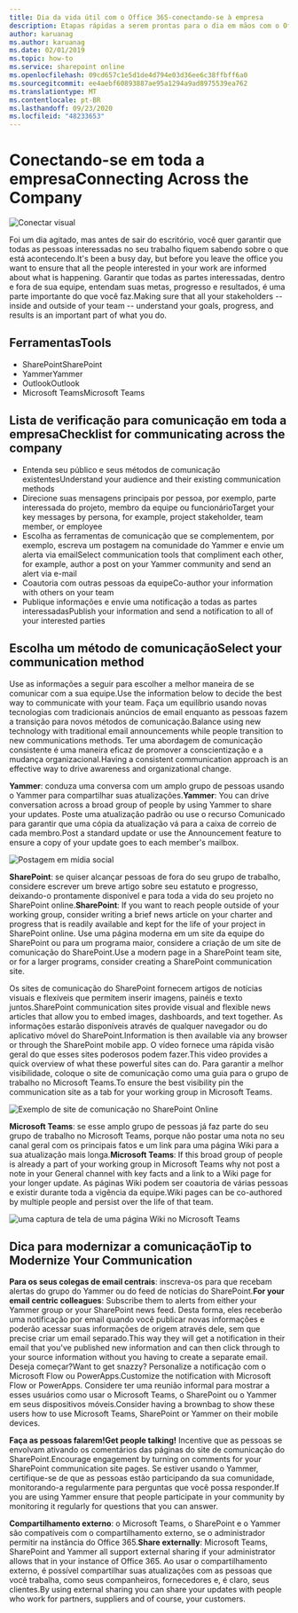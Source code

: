 ```yaml
---
title: Dia da vida útil com o Office 365-conectando-se à empresa
description: Etapas rápidas a serem prontas para o dia em mãos com o Office 365
author: karuanag
ms.author: karuanag
ms.date: 02/01/2019
ms.topic: how-to
ms.service: sharepoint online
ms.openlocfilehash: 09cd657c1e5d1de4d794e03d36ee6c38ffbff6a0
ms.sourcegitcommit: ee4aebf60893887ae95a1294a9ad8975539ea762
ms.translationtype: MT
ms.contentlocale: pt-BR
ms.lasthandoff: 09/23/2020
ms.locfileid: "48233653"
---
```

# <a name="connecting-across-the-company"></a><span data-ttu-id="714b7-103">Conectando-se em toda a empresa</span><span class="sxs-lookup"><span data-stu-id="714b7-103">Connecting Across the Company</span></span>

![Conectar visual](media/ditl_crosscompany.png)

<span data-ttu-id="714b7-105">Foi um dia agitado, mas antes de sair do escritório, você quer garantir que todas as pessoas interessadas no seu trabalho fiquem sabendo sobre o que está acontecendo.</span><span class="sxs-lookup"><span data-stu-id="714b7-105">It's been a busy day, but before you leave the office you want to ensure that all the people interested in your work are informed about what is happening.</span></span> <span data-ttu-id="714b7-106">Garantir que todas as partes interessadas, dentro e fora de sua equipe, entendam suas metas, progresso e resultados, é uma parte importante do que você faz.</span><span class="sxs-lookup"><span data-stu-id="714b7-106">Making sure that all your stakeholders -- inside and outside of your team -- understand your goals, progress, and results is an important part of what you do.</span></span>  

## <a name="tools"></a><span data-ttu-id="714b7-107">Ferramentas</span><span class="sxs-lookup"><span data-stu-id="714b7-107">Tools</span></span>
- <span data-ttu-id="714b7-108">SharePoint</span><span class="sxs-lookup"><span data-stu-id="714b7-108">SharePoint</span></span>
- <span data-ttu-id="714b7-109">Yammer</span><span class="sxs-lookup"><span data-stu-id="714b7-109">Yammer</span></span>
- <span data-ttu-id="714b7-110">Outlook</span><span class="sxs-lookup"><span data-stu-id="714b7-110">Outlook</span></span>
- <span data-ttu-id="714b7-111">Microsoft Teams</span><span class="sxs-lookup"><span data-stu-id="714b7-111">Microsoft Teams</span></span> 

## <a name="checklist-for-communicating-across-the-company"></a><span data-ttu-id="714b7-112">Lista de verificação para comunicação em toda a empresa</span><span class="sxs-lookup"><span data-stu-id="714b7-112">Checklist for communicating across the company</span></span>
- <span data-ttu-id="714b7-113">Entenda seu público e seus métodos de comunicação existentes</span><span class="sxs-lookup"><span data-stu-id="714b7-113">Understand your audience and their existing communication methods</span></span>
- <span data-ttu-id="714b7-114">Direcione suas mensagens principais por pessoa, por exemplo, parte interessada do projeto, membro da equipe ou funcionário</span><span class="sxs-lookup"><span data-stu-id="714b7-114">Target your key messages by persona, for example, project stakeholder, team member, or employee</span></span>
- <span data-ttu-id="714b7-115">Escolha as ferramentas de comunicação que se complementem, por exemplo, escreva um postagem na comunidade do Yammer e envie um alerta via email</span><span class="sxs-lookup"><span data-stu-id="714b7-115">Select communication tools that compliment each other, for example, author a post on your Yammer community and send an alert via e-mail</span></span> 
- <span data-ttu-id="714b7-116">Coautoria com outras pessoas da equipe</span><span class="sxs-lookup"><span data-stu-id="714b7-116">Co-author your information with others on your team</span></span>
- <span data-ttu-id="714b7-117">Publique informações e envie uma notificação a todas as partes interessadas</span><span class="sxs-lookup"><span data-stu-id="714b7-117">Publish your information and send a notification to all of your interested parties</span></span> 
 
## <a name="select-your-communication-method"></a><span data-ttu-id="714b7-118">Escolha um método de comunicação</span><span class="sxs-lookup"><span data-stu-id="714b7-118">Select your communication method</span></span>
<span data-ttu-id="714b7-119">Use as informações a seguir para escolher a melhor maneira de se comunicar com a sua equipe.</span><span class="sxs-lookup"><span data-stu-id="714b7-119">Use the information below to decide the best way to communicate with your team.</span></span> <span data-ttu-id="714b7-120">Faça um equilíbrio usando novas tecnologias com tradicionais anúncios de email enquanto as pessoas fazem a transição para novos métodos de comunicação.</span><span class="sxs-lookup"><span data-stu-id="714b7-120">Balance using new technology with traditional email announcements while people transition to new communications methods.</span></span> <span data-ttu-id="714b7-121">Ter uma abordagem de comunicação consistente é uma maneira eficaz de promover a conscientização e a mudança organizacional.</span><span class="sxs-lookup"><span data-stu-id="714b7-121">Having a consistent communication approach is an effective way to drive awareness and organizational change.</span></span> 

<span data-ttu-id="714b7-122">**Yammer**: conduza uma conversa com um amplo grupo de pessoas usando o Yammer para compartilhar suas atualizações.</span><span class="sxs-lookup"><span data-stu-id="714b7-122">**Yammer**: You can drive conversation across a broad group of people by using Yammer to share your updates.</span></span> <span data-ttu-id="714b7-123">Poste uma atualização padrão ou use o recurso Comunicado para garantir que uma cópia da atualização vá para a caixa de correio de cada membro.</span><span class="sxs-lookup"><span data-stu-id="714b7-123">Post a standard update or use the Announcement feature to ensure a copy of your update goes to each member's mailbox.</span></span> 

![Postagem em mídia social](media/ditl_IT-Service-News.png)

<span data-ttu-id="714b7-125">**SharePoint**: se quiser alcançar pessoas de fora do seu grupo de trabalho, considere escrever um breve artigo sobre seu estatuto e progresso, deixando-o prontamente disponível e para toda a vida do seu projeto no SharePoint online.</span><span class="sxs-lookup"><span data-stu-id="714b7-125">**SharePoint**: If you want to reach people outside of your  working group, consider writing a brief news article on your charter and progress that is readily available and kept for the life of your project in SharePoint online.</span></span> <span data-ttu-id="714b7-126">Use uma página moderna em um site da equipe do SharePoint ou para um programa maior, considere a criação de um site de comunicação do SharePoint.</span><span class="sxs-lookup"><span data-stu-id="714b7-126">Use a modern page in a SharePoint team site, or for a larger programs, consider creating a SharePoint communication site.</span></span> 

<span data-ttu-id="714b7-127">Os sites de comunicação do SharePoint fornecem artigos de notícias visuais e flexíveis que permitem inserir imagens, painéis e texto juntos.</span><span class="sxs-lookup"><span data-stu-id="714b7-127">SharePoint communication sites provide visual and flexible news articles that allow you to embed images, dashboards, and text together.</span></span> <span data-ttu-id="714b7-128">As informações estarão disponíveis através de qualquer navegador ou do aplicativo móvel do SharePoint.</span><span class="sxs-lookup"><span data-stu-id="714b7-128">Information is then available via any browser or through the SharePoint mobile app.</span></span> <span data-ttu-id="714b7-129">O vídeo fornece uma rápida visão geral do que esses sites poderosos podem fazer.</span><span class="sxs-lookup"><span data-stu-id="714b7-129">This video provides a quick overview of what these powerful sites can do.</span></span> <span data-ttu-id="714b7-130">Para garantir a melhor visibilidade, coloque o site de comunicação como uma guia para o grupo de trabalho no Microsoft Teams.</span><span class="sxs-lookup"><span data-stu-id="714b7-130">To ensure the best visibility pin the communication site as a tab for your working group in Microsoft Teams.</span></span>

![Exemplo de site de comunicação no SharePoint Online](media/ditl_Comm-Site.png)

<span data-ttu-id="714b7-132">**Microsoft Teams**: se esse amplo grupo de pessoas já faz parte do seu grupo de trabalho no Microsoft Teams, porque não postar uma nota no seu canal geral com os principais fatos e um link para uma página Wiki para a sua atualização mais longa.</span><span class="sxs-lookup"><span data-stu-id="714b7-132">**Microsoft Teams**:  If this broad group of people is already a part of your working group in Microsoft Teams why not post a note in your General channel with key facts and a link to a Wiki page for your longer update.</span></span>  <span data-ttu-id="714b7-133">As páginas Wiki podem ser coautoria de várias pessoas e existir durante toda a vigência da equipe.</span><span class="sxs-lookup"><span data-stu-id="714b7-133">Wiki pages can be co-authored by multiple people and persist over the life of that team.</span></span> 

![uma captura de tela de uma página Wiki no Microsoft Teams](media/ditl_Teams-Wiki.png)

## <a name="tip-to-modernize-your-communication"></a><span data-ttu-id="714b7-135">Dica para modernizar a comunicação</span><span class="sxs-lookup"><span data-stu-id="714b7-135">Tip to Modernize Your Communication</span></span>

<span data-ttu-id="714b7-136">**Para os seus colegas de email centrais**: inscreva-os para que recebam alertas do grupo do Yammer ou do feed de notícias do SharePoint.</span><span class="sxs-lookup"><span data-stu-id="714b7-136">**For your email centric colleagues**: Subscribe them to alerts from either your Yammer group or your SharePoint news feed.</span></span>  <span data-ttu-id="714b7-137">Desta forma, eles receberão uma notificação por email quando você publicar novas informações e poderão acessar suas informações de origem através dele, sem que precise criar um email separado.</span><span class="sxs-lookup"><span data-stu-id="714b7-137">This way they will get a notification in their email that you've published new information and can then click through to your source information without you having to create a separate email.</span></span>  <span data-ttu-id="714b7-138">Deseja começar?</span><span class="sxs-lookup"><span data-stu-id="714b7-138">Want to get snazzy?</span></span>  <span data-ttu-id="714b7-139">Personalize a notificação com o Microsoft Flow ou PowerApps.</span><span class="sxs-lookup"><span data-stu-id="714b7-139">Customize the notification with Microsoft Flow or PowerApps.</span></span> <span data-ttu-id="714b7-140">Considere ter uma reunião informal para mostrar a esses usuários como usar o Microsoft Teams, o SharePoint ou o Yammer em seus dispositivos móveis.</span><span class="sxs-lookup"><span data-stu-id="714b7-140">Consider having a brownbag to show these users how to use Microsoft Teams, SharePoint or Yammer on their mobile devices.</span></span> 

<span data-ttu-id="714b7-141">**Faça as pessoas falarem!**</span><span class="sxs-lookup"><span data-stu-id="714b7-141">**Get people talking!**</span></span> <span data-ttu-id="714b7-142">Incentive que as pessoas se envolvam ativando os comentários das páginas do site de comunicação do SharePoint.</span><span class="sxs-lookup"><span data-stu-id="714b7-142">Encourage engagement by turning on comments for your SharePoint communication site pages.</span></span>  <span data-ttu-id="714b7-143">Se estiver usando o Yammer, certifique-se de que as pessoas estão participando da sua comunidade, monitorando-a regularmente para perguntas que você possa responder.</span><span class="sxs-lookup"><span data-stu-id="714b7-143">If you are using Yammer ensure that people participate in your community by monitoring it regularly for questions that you can answer.</span></span> 

<span data-ttu-id="714b7-144">**Compartilhamento externo**: o Microsoft Teams, o SharePoint e o Yammer são compatíveis com o compartilhamento externo, se o administrador permitir na instância do Office 365.</span><span class="sxs-lookup"><span data-stu-id="714b7-144">**Share externally**:  Microsoft Teams, SharePoint and Yammer all support external sharing if your administrator allows that in your instance of Office 365.</span></span>  <span data-ttu-id="714b7-145">Ao usar o compartilhamento externo, é possível compartilhar suas atualizações com as pessoas que você trabalha, como seus companheiros, fornecedores e, é claro, seus clientes.</span><span class="sxs-lookup"><span data-stu-id="714b7-145">By using external sharing you can share your updates with people who work for partners, suppliers and of course, your customers.</span></span>